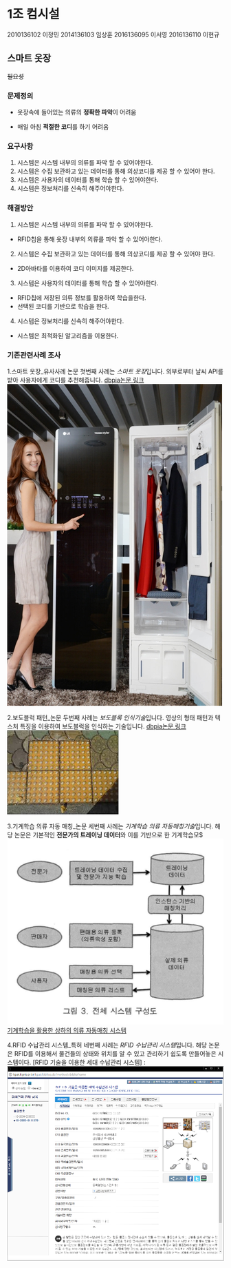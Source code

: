 # 1조 컴시설
2010136102 이정민
2014136103 임상훈
2016136095 이서영
2016136110 이현규

## 스마트 옷장

~~필요성~~

### 문제정의

* 옷장속에 들어있는 의류의 **정확한 파악**이 어려움
- 매일 아침 **적절한 코디**를 하기 어려움

### 요구사항

1. 시스템은 시스템 내부의 의류를 파악 할 수 있어야한다.
2. 시스템은 수집 보관하고 있는 데이터를 통해 의상코디를 제공 할 수 있어야 한다.
3. 시스템은 사용자의 데이터를 통해 학습 할 수 있어야한다.
4. 시스템은 정보처리를 신속히 해주어야한다.


### 해결방안

1. 시스템은 시스템 내부의 의류를 파악 할 수 있어야한다.
* RFID칩을 통해  옷장 내부의 의류를 파악 할 수 있어야한다.

2. 시스템은 수집 보관하고 있는 데이터를 통해 의상코디를 제공 할 수 있어야 한다.
* 2D아바타를 이용하여 코디 이미지를 제공한다.

3. 시스템은 사용자의 데이터를 통해 학습 할 수 있어야한다.
* RFID칩에 저장된 의류 정보를 활용하여 학습을한다.
* 선택된 코디를 기반으로 학습을 한다.

4. 시스템은 정보처리를 신속히 해주어야한다.
* 시스템은 최적화된 알고리즘을 이용한다.

                                
### 기존관련사례 조사
1.스마트 옷장_유사사례 논문
 첫번째 사례는 *스마트 옷장*입니다.
외부로부터 날씨 API를 받아 사용자에게 코디를 추천해줍니다.
[dbpia논문 링크](http://insight.dbpia.co.kr/metrics.do?nodedId=NODE06554464)
![연관이미지](./img/closet.jpg)

2.보도블럭 패턴_논문
 두번째 사례는 *보도블록 인식기술*입니다.
영상의 형태 패턴과 텍스처 특징을 이용하여 보도블럭을 인식하는 기술입니다.
[dbpia논문 링크](http://www.dbpia.co.kr/SearchResult/TopSearch?isFullText=0&searchAll=옷장)
![연관이미지](./img/block.jpeg)

3.기계학습 의류 자동 매칭_논문
 세번째 사례는 *기계학습 의류 자동매칭기술*입니다.
해당 논문은 기본적인 **전문가의 트레이닝 데이터**와 이를 기반으로 한 기계학습모$
![IMAGE](./img/MachineTraining.PNG)
[기계학습을 활용한 상하의 의류 자동매칭 시스템](http://insight.dbpia.co.kr/article/metrics.do?nodeId=NODE01595278)

4.RFID 수납관리 시스템_특허
 네번째 사례는 *RFID 수납관리 시스템*입니다.
해당 논문은 RFID를 이용해서 물건들의 상태와 위치를 알 수 있고 관리하기 쉽도록 만들어놓은 시스템이다.
[RFID 기술을 이용한 세대 수납관리 시스템] : ![IMAGE](./img/RFID.PNG)
